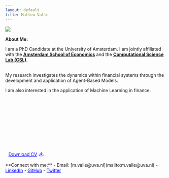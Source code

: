 ```yaml
---
layout: default
title: Matteo Valle
---
```


<img src="{{ site.baseurl }}/assets/images/profile2.png" align="left" style="max-width: 30%; height: auto; margin-right: 15px;"/>

<br/>

**About Me:**

I am a PhD Candidate at the University of Amsterdam.
I am jointly affiliated with the [**Amsterdam School of Economics**](https://ase.uva.nl/) and the [**Computational Science Lab (CSL)**](https://uva.computationalscience.nl/).

<br/>
My research investigates the dynamics within financial systems through the development and application of Agent-Based Models.
<br/>

I am also interested in the application of Machine Learning in finance.

<br/>
<br/>
<br/>
<br/>
<br/>
<br/>
<br/>
<br/>
<br/>
<br/>
<a href="{{ site.baseurl }}/assets/cv/Matteo_Valle_CV_may25.pdf" style="color:blue; display:inline-flex; align-items:center; margin-left:10px;"><span style="margin-right:5px;">Download CV</span><svg xmlns="http://www.w3.org/2000/svg" width="16" height="16" viewBox="0 0 24 24" fill="none" stroke="currentColor" stroke-width="2" stroke-linecap="round" stroke-linejoin="round"><path d="M21 15v4a2 2 0 0 1-2 2H5a2 2 0 0 1-2-2v-4"></path><polyline points="7 10 12 15 17 10"></polyline><line x1="12" y1="15" x2="12" y2="3"></line></svg></a>

<br/>
<br/>
**Connect with me:**
- <a> Email: [m.valle@uva.nl](mailto:m.valle@uva.nl)</a>
- <a href="https://www.linkedin.com/in/matteovallemv" style="color:blue;">LinkedIn</a>
- <a href="https://github.com/vallematteo" style="color:blue;">GitHub</a>
- <a href="https://x.com/mttvalle" style="color:blue;">Twitter</a>
